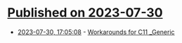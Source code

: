 # [Published on 2023-07-30](index.md)

* [2023-07-30, 17:05:08](https://lobste.rs/s/lqx0w5/workarounds_for_c11_generic) - [Workarounds for C11 _Generic](https://www.chiark.greenend.org.uk/~sgtatham/quasiblog/c11-generic/)
